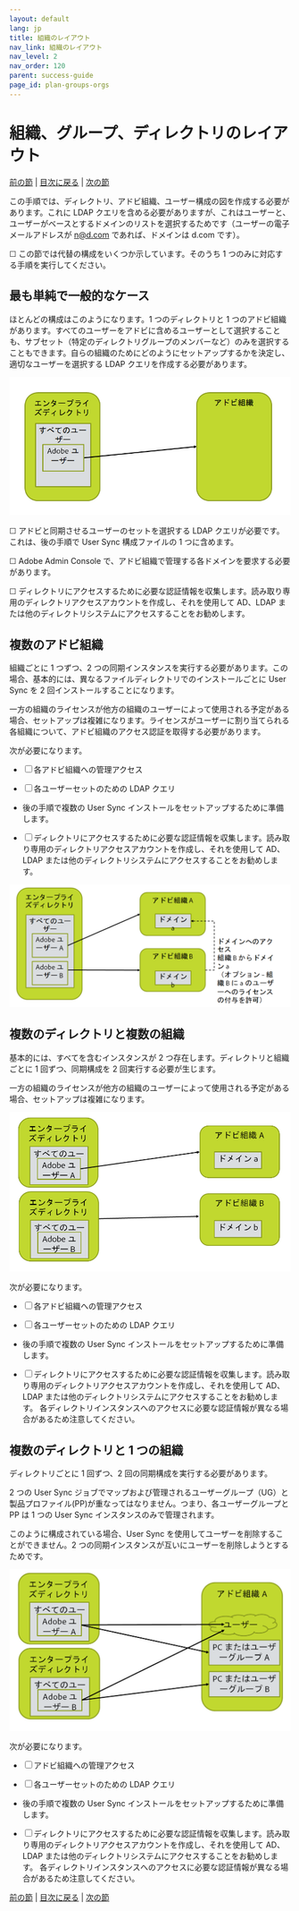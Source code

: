 ```yaml
---
layout: default
lang: jp
title: 組織のレイアウト
nav_link: 組織のレイアウト
nav_level: 2
nav_order: 120
parent: success-guide
page_id: plan-groups-orgs
---
```


# 組織、グループ、ディレクトリのレイアウト

[前の節](before_you_start.md) \| [目次に戻る](index.md) \| [次の節](layout_products.md)

この手順では、ディレクトリ、アドビ組織、ユーザー構成の図を作成する必要があります。これに LDAP クエリを含める必要がありますが、これはユーザーと、ユーザーがベースとするドメインのリストを選択するためです（ユーザーの電子メールアドレスが n@d.com であれば、ドメインは d.com です）。

&#9744; この節では代替の構成をいくつか示しています。そのうち 1 つのみに対応する手順を実行してください。

## 最も単純で一般的なケース

ほとんどの構成はこのようになります。1 つのディレクトリと 1 つのアドビ組織があります。すべてのユーザーをアドビに含めるユーザーとして選択することも、サブセット（特定のディレクトリグループのメンバーなど）のみを選択することもできます。自らの組織のためにどのようにセットアップするかを決定し、適切なユーザーを選択する LDAP クエリを作成する必要があります。

![単純な構成](images/layout_orgs_simple.PNG)

&#9744; アドビと同期させるユーザーのセットを選択する LDAP クエリが必要です。これは、後の手順で User Sync 構成ファイルの 1 つに含めます。


&#9744; Adobe Admin Console で、アドビ組織で管理する各ドメインを要求する必要があります。

&#9744; ディレクトリにアクセスするために必要な認証情報を収集します。読み取り専用のディレクトリアクセスアカウントを作成し、それを使用して AD、LDAP または他のディレクトリシステムにアクセスすることをお勧めします。

## 複数のアドビ組織

組織ごとに 1 つずつ、2 つの同期インスタンスを実行する必要があります。この場合、基本的には、異なるファイルディレクトリでのインストールごとに User Sync を 2 回インストールすることになります。

一方の組織のライセンスが他方の組織のユーザーによって使用される予定がある場合、セットアップは複雑になります。ライセンスがユーザーに割り当てられる各組織について、アドビ組織のアクセス認証を取得する必要があります。


次が必要になります。

- &#9744; 各アドビ組織への管理アクセス

- &#9744; 各ユーザーセットのための LDAP クエリ

-  後の手順で複数の User Sync インストールをセットアップするために準備します。

-  &#9744; ディレクトリにアクセスするために必要な認証情報を収集します。読み取り専用のディレクトリアクセスアカウントを作成し、それを使用して AD、LDAP または他のディレクトリシステムにアクセスすることをお勧めします。




![複数構成](images/layout_orgs_multi.png)

## 複数のディレクトリと複数の組織

基本的には、すべてを含むインスタンスが 2 つ存在します。ディレクトリと組織ごとに 1 回ずつ、同期構成を 2 回実行する必要が生じます。

一方の組織のライセンスが他方の組織のユーザーによって使用される予定がある場合、セットアップは複雑になります。



![複数の組織と複数のディレクトリ](images/layout_orgs_multi_dir_multi_org.png)


次が必要になります。

- &#9744; 各アドビ組織への管理アクセス

- &#9744; 各ユーザーセットのための LDAP クエリ

-  後の手順で複数の User Sync インストールをセットアップするために準備します。

-  &#9744; ディレクトリにアクセスするために必要な認証情報を収集します。読み取り専用のディレクトリアクセスアカウントを作成し、それを使用して AD、LDAP または他のディレクトリシステムにアクセスすることをお勧めします。
 各ディレクトリインスタンスへのアクセスに必要な認証情報が異なる場合があるため注意してください。


## 複数のディレクトリと 1 つの組織

ディレクトリごとに 1 回ずつ、2 回の同期構成を実行する必要があります。

2 つの User Sync ジョブでマップおよび管理されるユーザーグループ（UG）と製品プロファイル(PP)が重なってはなりません。つまり、各ユーザーグループと PP は 1 つの User Sync インスタンスのみで管理されます。

このように構成されている場合、User Sync を使用してユーザーを削除することができません。2 つの同期インスタンスが互いにユーザーを削除しようとするためです。


![複数のディレクトリと 1 つの組織](images/layout_orgs_multi_dir_single_org.png)

次が必要になります。

- &#9744; アドビ組織への管理アクセス

- &#9744; 各ユーザーセットのための LDAP クエリ

-  後の手順で複数の User Sync インストールをセットアップするために準備します。

-  &#9744; ディレクトリにアクセスするために必要な認証情報を収集します。読み取り専用のディレクトリアクセスアカウントを作成し、それを使用して AD、LDAP または他のディレクトリシステムにアクセスすることをお勧めします。
 各ディレクトリインスタンスへのアクセスに必要な認証情報が異なる場合があるため注意してください。


[前の節](before_you_start.md) \| [目次に戻る](index.md) \| [次の節](layout_products.md)
